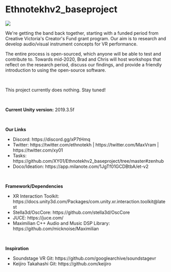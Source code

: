 # Ethnotekhv2_baseproject

<img src="http://www.ethnotekh.com/wp-content/uploads/2014/09/ET-No-Eveil2.jpg">

We're getting the band back together, starting with a funded period from Creative Victoria's Creator's Fund grant program. Our aim is to research and develop audio/visual instrument concepts for VR performance.

The entire process is open-sourced, which anyone will be able to test and contribute to. Towards mid-2020, Brad and Chris will host workshops that reflect on the research period, discuss our findings, and provide a friendly introduction to using the open-source software.

<p>&nbsp</p>

This project currently does nothing. Stay tuned!

<p>&nbsp</p>

<strong>Current Unity version:</strong> 2019.3.5f

<p>&nbsp</p>

<strong>Our Links</strong>
<ul>
  <li>Discord: https://discord.gg/xP7tHmq</li>
  <li>Twitter: https://twitter.com/ethnotekh | https://twitter.com/MaxVram | https://twitter.com/xy01
  <li>Tasks: https://github.com/XY01/Ethnotekhv2_baseproject/tree/master#zenhub</li>
  <li>Doco/Ideation: https://app.milanote.com/1JgTf01GCDBtbA/et-v2 </li>
</ul>

<p>&nbsp</p>

<strong>Framework/Dependencies</strong>
<ul>
  <li>XR Interaction Toolkit: https://docs.unity3d.com/Packages/com.unity.xr.interaction.toolkit@latest</li>
  <li>Stella3d/OscCore: https://github.com/stella3d/OscCore</li>
  <li>JUCE: https://juce.com/</li>
  <li>Maximilian C++ Audio and Music DSP Library: https://github.com/micknoise/Maximilian</li>
</ul>

<p>&nbsp</p>

<strong>Inspiration</strong>
<ul>
  <li>Soundstage VR Git: https://github.com/googlearchive/soundstagevr</li>
  <li>Keijiro Takahashi Git: https://github.com/keijiro</li>
</ul>
